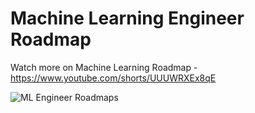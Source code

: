# Machine Learning Engineer Roadmap
Watch more on Machine Learning Roadmap - https://www.youtube.com/shorts/UUUWRXEx8qE

![ML Engineer Roadmaps](https://github.com/user-attachments/assets/afb48dac-78c1-45b7-a518-e7120c4b4e77)

